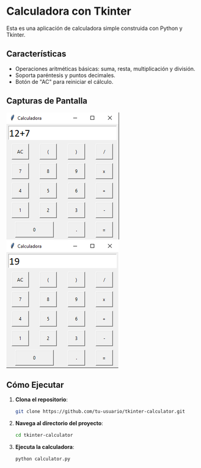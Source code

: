 # Calculadora con Tkinter


Esta es una aplicación de calculadora simple construida con Python y Tkinter.

## Características
- Operaciones aritméticas básicas: suma, resta, multiplicación y división.
- Soporta paréntesis y puntos decimales.
- Botón de "AC" para reiniciar el cálculo.

## Capturas de Pantalla

![Captura de Pantalla de la Calculadora](img/calculator1.png)
![Captura de Pantalla de la Calculadora](img/calculator2.png)


## Cómo Ejecutar

1. **Clona el repositorio**:
   ```bash
   git clone https://github.com/tu-usuario/tkinter-calculator.git
2. **Navega al directorio del proyecto**:
   ```bash
   cd tkinter-calculator
   
4. **Ejecuta la calculadora**:
   ```bash
   python calculator.py
